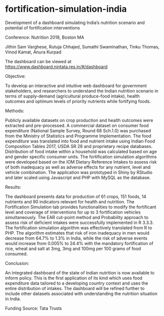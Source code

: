 # fortification-simulation-india
Development of a dashboard simulating India’s nutrition scenario and potential of fortification interventions

Conference: Nutrition 2018, Boston MA

Jithin Sam Varghese, Rutuja Chhajed, Sumathi Swaminathan, Tinku Thomas, Vinod Kamat, Anura Kurpad  

The dashboard can be viewed at https://www.dashboard.nintata.res.in/#/dashboard

Objective:  

To develop an interactive and intuitive web dashboard for government stakeholders, and researchers to understand the Indian nutrition scenario in terms of supply-demand (agricultural produce-food intake), health outcomes and optimum levels of priority nutrients while fortifying foods.  

Methods:  

Publicly available datasets on crop production and health outcomes were extracted and pre-processed. A commercial dataset on consumer food expenditure (National Sample Survey, Round 68 Sch.1.0) was purchased from the Ministry of Statistics and Programme Implementation. The food expenditure was translated into food and nutrient intake using Indian Food Composition Tables 2017, USDA SR 28 and proprietary recipe databases. Distribution of food intake within a household was calculated based on age and gender specific consumer units. The fortification simulation algorithms were developed based on the IOM Dietary Reference Intakes to assess risk of both inadequacy as well as adverse effects for any nutrient, level and vehicle combination. The application was prototyped in Shiny by RStudio and later scaled using Javascript and PHP with MySQL as the database.  

Results:  

The dashboard presents data for production of 61 crops, 151 foods, 14 nutrients and 90 indicators relevant for health and nutrition. The Fortification Simulation tab provides functionalities to modify the fortificant level and coverage of interventions for up to 3 fortification vehicles simultaneously. The EAR cut-point method and Probability approach to assess risk of deficient intakes were successfully implemented in R 3.3.3. The fortification simulation algorithm was effectively translated from R to PHP. The algorithm estimates that risk of iron inadequacy in men would decrease from 64.7% to 1.3% in India, while the risk of adverse events would increase from 0.005% to 24.4% with the mandatory fortification of rice, wheat and salt at 3mg, 3mg and 100mg per 100 grams of food consumed.  

Conclusion:  

An integrated dashboard of the state of Indian nutrition is now available to inform policy. This is the first application of its kind which uses food expenditure data tailored to a developing country context and uses the entire distribution of intakes. The dashboard will be refined further to include other datasets associated with understanding the nutrition situation in India.  


Funding Source: Tata Trusts  
